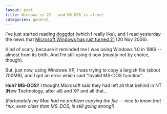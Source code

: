 ```yaml
---
layout: post
title: Windows is 21 - and MS-DOS is alive!
categories: general
---
```


I’ve just started reading <a href="http://doggdot.us/">doggdot</a> (which I really like), and I read yesterday the news that <a href="http://www.mstechtoday.com/2006/11/20/microsoft-windows-is-21-years-old-today/">Microsoft Windows has just turned 21</a> (20 Nov 2006).

Kind of scary, because it reminded me I was using Windows 1.0 in 1986 -- almost from its birth. And I’m still using it now (mostly not by choice, though).

But, just now, using Windows XP, I was trying to copy a largish file (about 700MB), and I got an error which said “Invalid MS-DOS function”.

**Huh? MS-DOS?** I thought Microsoft said they had left all that behind in NT (**N**ew **T**echnology, after all) and XP and all that...

_(Fortunately my Mac had no problem copying the file -- nice to know that &#42;nix, even older than MS-DOS, is still going strong!)_